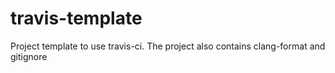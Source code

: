 # travis-template
Project template to use travis-ci. The project also contains clang-format and gitignore
